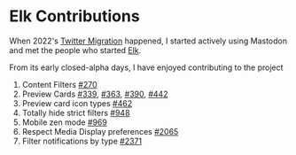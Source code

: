 # Elk Contributions

When 2022's [Twitter Migration](https://ayos.blog/obscure-services-i-use/) happened, I started actively using Mastodon and met the people who started [Elk](https://github.com/elk-zone).

From its early closed-alpha days, I have enjoyed contributing to the project
1. Content Filters [#270](https://github.com/elk-zone/elk/pull/279)
1. Preview Cards [#339](https://github.com/elk-zone/elk/pull/339), [#363](https://github.com/elk-zone/elk/pull/363), [#390](https://github.com/elk-zone/elk/pull/390), [#442](https://github.com/elk-zone/elk/pull/442)
1. Preview card icon types [#462](https://github.com/elk-zone/elk/pull/462)
1. Totally hide strict filters [#948](https://github.com/elk-zone/elk/pull/948)
1. Mobile zen mode [#969](https://github.com/elk-zone/elk/pull/969)
1. Respect Media Display preferences [#2065](https://github.com/elk-zone/elk/pull/2065)
1. Filter notifications by type [ #2371](https://github.com/elk-zone/elk/pull/2371)
